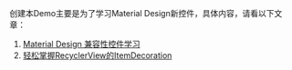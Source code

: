 创建本Demo主要是为了学习Material Design新控件，具体内容，请看以下文章：

1. [Material Design 兼容性控件学习](http://www.jianshu.com/p/a0c246013b8c)
1. [轻松掌握RecyclerView的ItemDecoration](http://www.jianshu.com/p/7553f5588098)